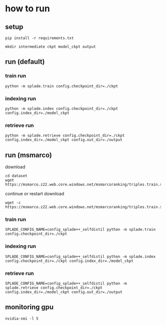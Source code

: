 # how to run

## setup

```shell
pip install -r requirements.txt
```

```shell
mkdir intermediate ckpt model_ckpt output
```

## run (default)

### train run

```shell
python -m splade.train config.checkpoint_dir=./ckpt
```

### indexing run

```shell
python -m splade.index config.checkpoint_dir=./ckpt config.index_dir=./model_ckpt
```

### retrieve run

```shell
python -m splade.retrieve config.checkpoint_dir=./ckpt config.index_dir=./model_ckpt config.out_dir=./output
```

## run (msmarco)

download

```shell
cd dataset
wget https://msmarco.z22.web.core.windows.net/msmarcoranking/triples.train.small.tar.gz
```

continue or restart download

```shell
wget -c https://msmarco.z22.web.core.windows.net/msmarcoranking/triples.train.small.tar.gz
```

### train run

```shell
SPLADE_CONFIG_NAME=config_splade++_selfdistil python -m splade.train config.checkpoint_dir=./ckpt
```

### indexing run

```shell
SPLADE_CONFIG_NAME=config_splade++_selfdistil python -m splade.index config.checkpoint_dir=./ckpt config.index_dir=./model_ckpt
```

### retrieve run

```shell
SPLADE_CONFIG_NAME=config_splade++_selfdistil python -m splade.retrieve config.checkpoint_dir=./ckpt config.index_dir=./model_ckpt config.out_dir=./output
```

## monitoring gpu

```shell
nvidia-smi -l 5
```
